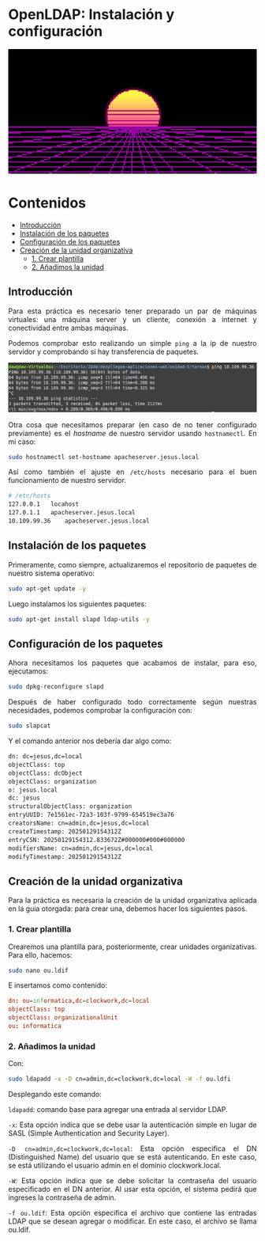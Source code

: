 # OpenLDAP: Instalación y configuración

<div align=center>
    <img src="./img/cover.png" alt="cover">
</div>

<div align=justify>

# Contenidos

- [Introducción](#introducción)
- [Instalación de los paquetes](#instalación-de-los-paquetes)
- [Configuración de los paquetes](#configuración-de-los-paquetes)
- [Creación de la unidad organizativa](#creación-de-la-unidad-organizativa)
  - [1. Crear plantilla](#1-crear-plantilla)
  - [2. Añadimos la unidad](#2-añadimos-la-unidad)


## Introducción

Para esta práctica es necesario tener preparado un par de máquinas virtuales: una máquina server y un cliente, conexión a internet y conectividad entre ambas máquinas.

Podemos comprobar esto realizando un simple `ping` a la ip de nuestro servidor y comprobando si hay transferencia de paquetes.

<div align=center>
    <img src="./img/ping-to-server.png" alt="Ping to Server">
</div>

Otra cosa que necesitamos preparar (en caso de no tener configurado previamente) es el *hostname* de nuestro servidor usando `hostnamectl`. En mi caso:

```sh
sudo hostnamectl set-hostname apacheserver.jesus.local
```

Así como también el ajuste en `/etc/hosts` necesario para el buen funcionamiento de nuestro servidor.

```sh
# /etc/hosts
127.0.0.1   locahost
127.0.1.1   apacheserver.jesus.local
10.109.99.36    apacheserver.jesus.local
```

## Instalación de los paquetes

Primeramente, como siempre, actualizaremos el repositorio de paquetes de nuestro sistema operativo:
```sh
sudo apt-get update -y
```

Luego instalamos los siguientes paquetes:
```sh
sudo apt-get install slapd ldap-utils -y
```

## Configuración de los paquetes

Ahora necesitamos los paquetes que acabamos de instalar, para eso, ejecutamos:
```sh
sudo dpkg-reconfigure slapd
```

Después de haber configurado todo correctamente según nuestras necesidades, podemos comprobar la configuración con:
```sh
sudo slapcat
```

Y el comando anterior nos debería dar algo como:
```sh
dn: dc=jesus,dc=local
objectClass: top
objectClass: dcObject
objectClass: organization
o: jesus.local
dc: jesus
structuralObjectClass: organization
entryUUID: 7e1561ec-72a3-103f-9799-654519ec3a76
creatorsName: cn=admin,dc=jesus,dc=local
createTimestamp: 20250129154312Z
entryCSN: 20250129154312.833672Z#000000#000#000000
modifiersName: cn=admin,dc=jesus,dc=local
modifyTimestamp: 20250129154312Z
```

## Creación de la unidad organizativa

Para la práctica es necesaria la creación de la unidad organizativa aplicada en la guia otorgada: para crear una, debemos hacer los siguientes pasos.

### 1. Crear plantilla

Crearemos una plantilla para, posteriormente, crear unidades organizativas. Para ello, hacemos:
```sh
sudo nano ou.ldif
```

E insertamos como contenido:
```conf
dn: ou=informatica,dc=clockwork,dc=local
objectClass: top
objectClass: organizationalUnit
ou: informatica
```

### 2. Añadimos la unidad

Con:
```sh
sudo ldapadd -x -D cn=admin,dc=clockwork,dc=local -W -f ou.ldfi
```

Desplegando este comando:

`ldapadd`: comando base para agregar una entrada al servidor LDAP.

`-x`: Esta opción indica que se debe usar la autenticación simple en lugar de SASL (Simple Authentication and Security Layer).

`-D cn=admin,dc=clockwork,dc=local`: Esta opción especifica el DN (Distinguished Name) del usuario que se está autenticando. En este caso, se está utilizando el usuario admin en el dominio clockwork.local.

`-W`: Esta opción indica que se debe solicitar la contraseña del usuario especificado en el DN anterior. Al usar esta opción, el sistema pedirá que ingreses la contraseña de admin.

`-f ou.ldif`: Esta opción especifica el archivo que contiene las entradas LDAP que se desean agregar o modificar. En este caso, el archivo se llama ou.ldif.


</div>
